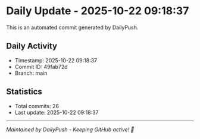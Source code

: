 # Daily Update - 2025-10-22 09:18:37

This is an automated commit generated by DailyPush.

## Daily Activity
- Timestamp: 2025-10-22 09:18:37
- Commit ID: 49fab72d
- Branch: main

## Statistics
- Total commits: 26
- Last update: 2025-10-22 09:18:37

---
*Maintained by DailyPush - Keeping GitHub active! 🚀*
